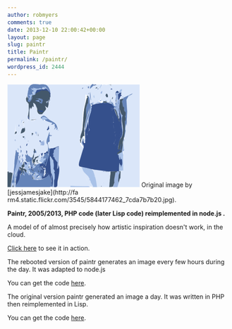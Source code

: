 ```yaml
---
author: robmyers
comments: true
date: 2013-12-10 22:00:42+00:00
layout: page
slug: paintr
title: Paintr
permalink: /paintr/
wordpress_id: 2444
---
```


![paintr image 804](/assets/2013/12/804-300x234.png)
Original image by [jessjamesjake](http://fa
rm4.static.flickr.com/3545/5844177462_7cda7b7b20.jpg).

**Paintr, 2005/2013, PHP code (later Lisp code) reimplemented in node.js .**

A model of of almost precisely how artistic inspiration doesn't work, in the cloud.

[Click here](http://paintr-rebooted.tumblr.com/) to see it in action.

The rebooted version of paintr generates an image every few hours during the day. It was adapted to node.js

You can get the code [here](https://gitorious.org/robmyers/paintrnode/).

The original version paintr generated an image a day. It was written in PHP then reimplemented in Lisp.

You can get the code [here](https://gitorious.org/robmyers/paintr/).

